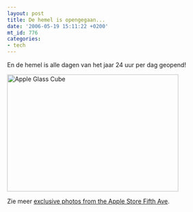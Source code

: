 ```yaml
---
layout: post
title: De hemel is opengegaan...
date: '2006-05-19 15:11:22 +0200'
mt_id: 776
categories:
- tech
---
```

En de hemel is alle dagen van het jaar 24 uur per dag geopend!

<img src="{{ site.url }}/images/apple_glass_cube.jpg" width="400" height="273" alt="Apple Glass Cube" />

Zie meer <a href="http://www.appleinsider.com/article.php?id=1759">exclusive photos from the Apple Store Fifth Ave</a>.
